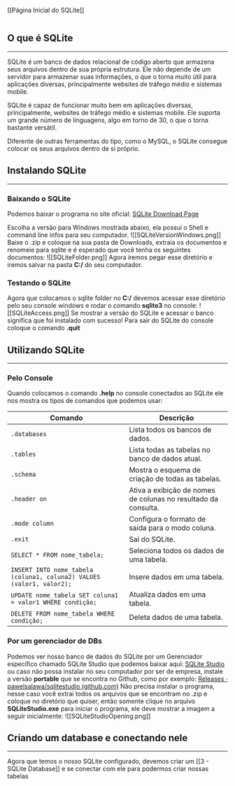 [[Página Inicial do SQLite]]

```table-of-contents
```

## O que é SQLite
---
SQLite é um banco de dados relacional de código aberto que armazena seus arquivos dentro de sua própria estrutura. Ele não depende de um servidor para armazenar suas informações, o que o torna muito útil para aplicações diversas, principalmente websites de tráfego médio e sistemas mobile.

SQLite é capaz de funcionar muito bem em aplicações diversas, principalmente, websites de tráfego médio e sistemas mobile. Ele suporta um grande número de linguagens, algo em torno de 30, o que o torna bastante versátil.

Diferente de outras ferramentas do tipo, como o MySQL, o SQLite consegue colocar os seus arquivos dentro de si próprio.
## Instalando SQLite
---
### Baixando o SQLite
Podemos baixar o programa no site oficial: [SQLite Download Page](https://sqlite.org/download.html)

Escolha a versão para Windows mostrada abaixo, ela possui o Shell e command line infos para seu computador.
![[SQLiteVersionWindows.png]]
Baixe o .zip e coloque na sua pasta de Downloads, extraia os documentos e renomeie para sqlite e é esperado que você tenha os seguintes documentos:
![[SQLiteFolder.png]]
Agora iremos pegar esse diretório e iremos salvar na pasta **C:/** do seu computador.
### Testando o SQLite
Agora que colocamos o sqlite folder no **C:/** devemos acessar esse diretório pelo seu console windows e rodar o comando **sqlite3** no console:
![[SQLiteAccess.png]]
Se mostrar a versão do SQLite e acessar o banco significa que foi instalado com sucesso!
Para sair do SQLite do console coloque o comando **.quit**
## Utilizando SQLite
---
### Pelo Console
Quando colocamos o comando **.help** no console conectados ao SQLite ele nos mostra os tipos de comandos que podemos usar:

|Comando|Descrição|
|---|---|
|`.databases`|Lista todos os bancos de dados.|
|`.tables`|Lista todas as tabelas no banco de dados atual.|
|`.schema`|Mostra o esquema de criação de todas as tabelas.|
|`.header on`|Ativa a exibição de nomes de colunas no resultado da consulta.|
|`.mode column`|Configura o formato de saída para o modo coluna.|
|`.exit`|Sai do SQLite.|
|`SELECT * FROM nome_tabela;`|Seleciona todos os dados de uma tabela.|
|`INSERT INTO nome_tabela (coluna1, coluna2) VALUES (valor1, valor2);`|Insere dados em uma tabela.|
|`UPDATE nome_tabela SET coluna1 = valor1 WHERE condição;`|Atualiza dados em uma tabela.|
|`DELETE FROM nome_tabela WHERE condição;`|Deleta dados de uma tabela.|
### Por um gerenciador de DBs

Podemos ver nosso banco de dados do SQLite por um Gerenciador específico chamado SQLite Studio que podemos baixar aqui:
[SQLite Studio](https://sqlitestudio.pl/?act=download%E3%80%82SQLiteStudio) ou caso não possa instalar no seu computador por ser de empresa, instale a versão **portable** que se encontra no Github, como por exemplo: [Releases · pawelsalawa/sqlitestudio (github.com)](https://github.com/pawelsalawa/sqlitestudio/releases)
Não precisa instalar o programa, nesse caso você extrai todos os arquivos que se encontram no .zip e coloque no diretório que quiser, então somente clique no arquivo **SQLiteStudio.exe** para iniciar o programa, ele deve mostrar a imagem a seguir inicialmente:
![[SQLiteStudioOpening.png]]

## Criando um database e conectando nele
---
Agora que temos o nosso SQLite configurado, devemos criar um [[3 - SQLite Database]] e se conectar com ele para podermos criar nossas tabelas